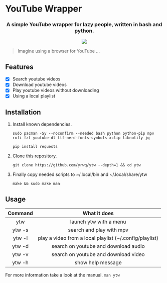 # YouTube Wrapper


<div align="center">

### A simple YouTube wrapper for lazy people, written in bash and python.

<img src=".assets/prev.gif" align="center">

</div>

> Imagine using a browser for YouTube ...

## Features

- [x] Search youtube videos
- [x] Download youtube videos
- [x] Play youtube videos without downloading
- [x] Using a local playlist

## Installation

1. Install known dependencies.

	`sudo pacman -Sy --noconfirm --needed bash python python-pip mpv rofi fzf youtube-dl ttf-nerd-fonts-symbols xclip libnotify jq`

	`pip install requests`

2. Clone this repository.

	`git clone https://github.com/yrwq/ytw --depth=1 && cd ytw`

3. Finally copy needed scripts to ~/.local/bin and ~/.local/share/ytw

	`make && sudo make man`

## Usage

| Command         | What it does                                            |
| :-------------: | :-------------:                                         |
| ytw             | launch ytw with a menu                                  |
| ytw -s          | search and play with mpv                                |
| ytw -l          | play a video from a local playlist (~/.config/playlist) |
| ytw -d          | search on youtube and download audio                    |
| ytw -v          | search on youtube and download video                    |
| ytw -h          | show help message                                       |

For more information take a look at the manual. `man ytw`
